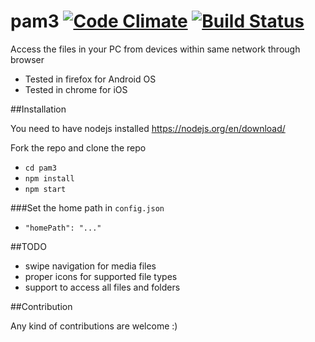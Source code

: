 # pam3 [![Code Climate](https://codeclimate.com/github/cjkumaresh/pam3/badges/gpa.svg)](https://codeclimate.com/github/cjkumaresh/pam3) [![Build Status](https://travis-ci.org/cjkumaresh/pam3.svg?branch=master)](https://travis-ci.org/cjkumaresh/pam3)

Access the files in your PC from devices within same network through browser

- Tested in firefox for Android OS
- Tested in chrome for iOS

##Installation

You need to have nodejs installed https://nodejs.org/en/download/

Fork the repo and clone the repo 
- `cd pam3`
- `npm install`
- `npm start`

###Set the home path in `config.json`
- `"homePath": "..."`

##TODO
- swipe navigation for media files
- proper icons for supported file types
- support to access all files and folders

##Contribution

Any kind of contributions are welcome :)
